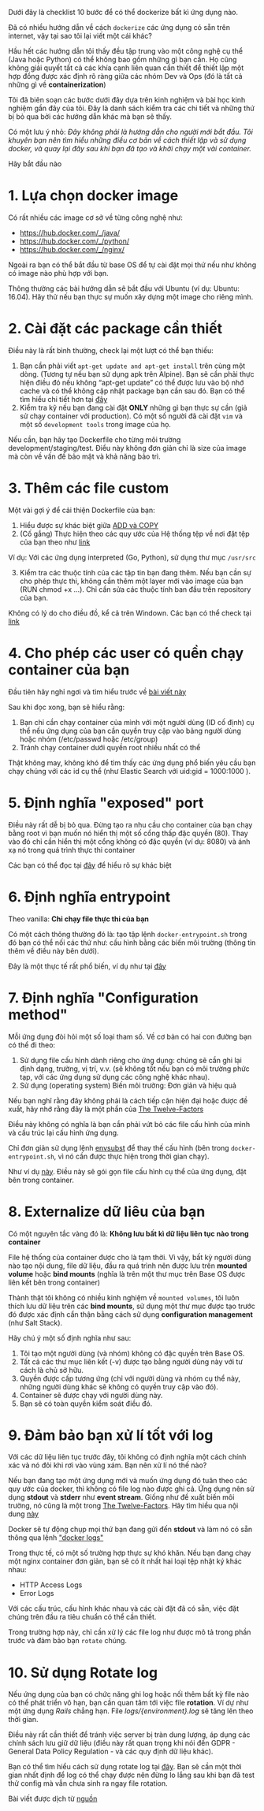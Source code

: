 Dưới đây là checklist 10 bước để có thể dockerize bất kì ứng dụng nào.

Đã có nhiều hướng dẫn về cách `dockerize` các ứng dụng có sẵn trên internet, vậy tại sao tôi lại viết một cái khác?

Hầu hết các hướng dẫn tôi thấy đều tập trung vào một công nghệ cụ thể (Java hoặc Python) có thể không bao gồm những gì bạn cần. Họ cũng không giải quyết tất cả các khía cạnh liên quan cần thiết để thiết lập một hợp đồng được xác định rõ ràng giữa các nhóm Dev và Ops (đó là tất cả những gì về **containerization**)

Tôi đã biên soạn các bước dưới đây dựa trên kinh nghiệm và bài học kinh nghiệm gần đây của tôi. Đây là danh sách kiểm tra các chi tiết và những thứ bị bỏ qua bởi các hướng dẫn khác mà bạn sẽ thấy. 

Có một lưu ý nhỏ: *Đây không phải là hướng dẫn cho người mới bắt đầu. Tôi khuyên bạn nên tìm hiểu những điều cơ bản về cách thiết lập và sử dụng docker, và quay lại đây sau khi bạn đã tạo và khởi chạy một vài container.*

Hãy bắt đầu nào

# 1. Lựa chọn docker image
Có rất nhiều các image cơ sở về từng công nghệ như:
* https://hub.docker.com/_/java/
* https://hub.docker.com/_/python/
* https://hub.docker.com/_/nginx/

Ngoài ra bạn có thể bắt đầu từ base OS để tự cài đặt mọi thứ nếu như không có image nào phù hợp với bạn. 

Thông thường các bài hướng dẫn sẽ bắt đầu với Ubuntu (ví dụ: Ubuntu: 16.04). Hãy thử nếu bạn thực sự muốn xây dựng một image cho riêng mình. 
# 2. Cài đặt các package cần thiết
Điều này là rất bình thường, check lại một lượt có thể bạn thiếu: 
1. Bạn cần phải viết `apt-get update and apt-get install` trên cùng một dòng. (Tương tự nếu bạn sử dụng apk trên Alpine). Bạn sẽ cần phải thực hiện điều đó nếu không “apt-get update” có thể được lưu vào bộ nhớ cache và có thể không cập nhật package bạn cần sau đó. Bạn có thể tìm hiểu chi tiết hơn tại [đây](https://forums.docker.com/t/dockerfile-run-apt-get-install-all-packages-at-once-or-one-by-one/17191)
2. Kiểm tra kỹ nếu bạn đang cài đặt **ONLY** những gì bạn thực sự cần (giả sử chạy container với production). Có một số người đã cài đặt `vim` và một số `development tools` trong image của họ.

Nếu cần, bạn hãy tạo Dockerfile cho từng môi trường development/staging/test. Điều này không đơn giản chỉ là size của image mà còn về vấn đề bảo mật và khả năng bảo trì. 

# 3. Thêm các file custom
Một vài gợi ý để cải thiện Dockerfile của bạn:
1. Hiểu được sự khác biệt giữa [ADD và COPY](https://docs.docker.com/develop/develop-images/dockerfile_best-practices/#add-or-copy)
2. (Cố gắng) Thực hiện theo các quy ước của Hệ thống tệp về nơi đặt tệp của bạn theo như [link](http://www.pathname.com/fhs/) 

Ví dụ: Với các ứng dụng interpreted (Go, Python), sử dụng thư mục `/usr/src`

3. Kiểm tra các thuộc tính của các tập tin bạn đang thêm. Nếu bạn cần sự cho phép thực thi, không cần thêm một layer mới vào image của bạn (RUN chmod +x …). Chỉ cần sửa các thuộc tính ban đầu trên repository của bạn.

Không có lý do cho điều đồ, kể cả trên Windown. Các bạn có thể check tại [link](https://stackoverflow.com/questions/21691202/how-to-create-file-execute-mode-permissions-in-git-on-windows)
# 4. Cho phép các user có quền chạy container của bạn
Đầu tiên hãy nghỉ ngơi và tìm hiểu trước về [bài viết này](https://medium.com/@mccode/understanding-how-uid-and-gid-work-in-docker-containers-c37a01d01cf)

Sau khi đọc xong, bạn sẽ hiểu rằng: 

1. Bạn chỉ cần chạy container của mình với một người dùng (ID cố định) cụ thể nếu ứng dụng của bạn cần quyền truy cập vào bảng người dùng hoặc nhóm  (/etc/passwd hoặc /etc/group)
2. Tránh chạy container dưới quyền root nhiều nhất có thể

Thật không may, không khó để tìm thấy các ứng dụng phổ biến yêu cầu bạn chạy chúng với các id cụ thể (như Elastic Search với uid:gid = 1000:1000 ).
# 5. Định nghĩa "exposed" port
Điều này rất dễ bị bỏ qua. Đừng tạo ra nhu cầu cho container của bạn chạy bằng root vì bạn muốn nó hiển thị một số cổng thấp đặc quyền (80). Thay vào đó chỉ cần hiển thị một cổng không có đặc quyền (ví dụ: 8080) và ánh xạ nó trong quá trình thực thi container

Các bạn có thể đọc tại [đây](https://www.w3.org/Daemon/User/Installation/PrivilegedPorts.html) để hiểu rõ sự khác biệt 

# 6. Định nghĩa entrypoint 
Theo vanilla: **Chỉ chạy file thực thi của bạn**

Có một cách thông thường đó là: tạo tập lệnh `docker-entrypoint.sh`  trong đó bạn có thể nối các thứ như: cấu hình bằng các biến môi trường (thông tin thêm về điều này bên dưới).

Đây là một thực tế rất phổ biến, ví dụ như tại [đây](https://github.com/docker-library/postgres/blob/de8ba87d50de466a1e05e111927d2bc30c2db36d/10/docker-entrypoint.sh)

# 7. Định nghĩa "Configuration method"
Mỗi ứng dụng đòi hỏi một số loại tham số. Về cơ bản có hai con đường bạn có thể đi theo:

1. Sử dụng file cấu hình dành riêng cho ứng dụng: chúng sẽ cần ghi lại định dạng, trường, vị trí, v.v. (sẽ không tốt nếu bạn có môi trường phức tạp, với các ứng dụng sử dụng các công nghệ khác nhau).
2. Sử dụng (operating system) Biến môi trường: Đơn giản và hiệu quả

Nếu bạn nghĩ rằng đây không phải là cách tiếp cận hiện đại hoặc được đề xuất, hãy nhớ rằng đây là một phần của [The Twelve-Factors](https://12factor.net/)

Điều này không có nghĩa là bạn cần phải vứt bỏ các file cấu hình của mình và cấu trúc lại cấu hình ứng dụng.

Chỉ đơn giản sử dụng lệnh [envsubst](https://linux.die.net/man/1/envsubst) để thay thế cấu hình (bên trong `docker-entrypoint.sh`, vì nó cần được thực hiện trong thời gian chạy). 

Như ví dụ [này](https://docs.docker.com/samples/library/nginx/#using-environment-variables-in-nginx-configuration). Điều này sẽ gói gọn file cấu hình cụ thể của ứng dụng, đặt bên trong container.
# 8. Externalize dữ liêu của bạn
Có một nguyên tắc vàng đó là: **Không lưu bất kì dữ liệu liên tục nào trong container**

File hệ thống của container được cho là tạm thời. Vì vậy, bất kỳ người dùng nào tạo nội dung, file dữ liệu, đầu ra quá trình nên được lưu trên **mounted volume** hoặc **bind mounts** (nghĩa là trên một thư mục trên Base OS được liên kết bên trong container)

Thành thật tôi không có nhiều kinh nghiệm về `mounted volumes`, tôi luôn thích lưu dữ liệu trên các **bind mounts**, sử dụng một thư mục được tạo trước đó được xác định cẩn thận bằng cách sử dụng **configuration management** (như Salt Stack).

Hãy chú ý một số định nghĩa như sau:

1. Tôi tạo một người dùng (và nhóm) không có đặc quyền trên Base OS.
2. Tất cả các thư mục liên kết (-v) được tạo bằng người dùng này với tư cách là chủ sở hữu.
3. Quyền được cấp tương ứng (chỉ với người dùng và nhóm cụ thể này, những người dùng khác sẽ không có quyền truy cập vào đó).
4. Container sẽ được chạy với người dùng này.
5. Bạn sẽ có toàn quyền kiểm soát điều đó.
# 9. Đảm bảo bạn xử lí tốt với log
Với các dữ liệu liên tục trước đây, tôi không có định nghĩa một cách chính xác và nó đôi khi rơi vào vùng xám. Bạn nên xử lí nó thế nào?

Nếu bạn đang tạo một ứng dụng mới và muốn ứng dụng đó tuân theo các quy ước của docker, thì không có file log nào được ghi cả. Ứng dụng nên sử dụng **stdout** và **stderr** như **event stream**. Giống như đề xuất biến môi trường, nó cũng là một trong [The Twelve-Factors](https://12factor.net/). Hãy tìm hiểu qua nội dung [này](https://12factor.net/logs)

Docker sẽ tự động chụp mọi thứ bạn đang gửi đến **stdout** và làm nó có sẵn thông qua lệnh ["docker logs"](https://docs.docker.com/engine/reference/commandline/logs/)

Trong thực tế, có một số trường hợp thực sự khó khăn. Nếu bạn đang chạy một nginx container đơn giản, bạn sẽ có ít nhất hai loại tệp nhật ký khác nhau:
* HTTP Access Logs
* Error Logs

Với các cấu trúc, cấu hình khác nhau và các cài đặt đã có sẵn, việc đặt chúng trên đầu ra tiêu chuẩn có thể cần thiết.

Trong trường hợp này, chỉ cần xử lý các file log như được mô tả trong phần trước và đảm bảo bạn `rotate` chúng.
# 10. Sử dụng Rotate log 
Nếu ứng dụng của bạn có chức năng ghi log hoặc nối thêm bất kỳ file nào có thể phát triển vô hạn, bạn cần quan tâm tới việc file **rotation**. Ví dự như một ứng dụng *Rails* chẳng hạn. File *logs/{environment}.log* sẽ tăng lên theo thời gian. 

Điều này rất cần thiết để tránh việc server bị tràn dung lượng, áp dụng các chính sách lưu giữ dữ liệu (điều này rất quan trọng khi nói đến GDPR - General Data Policy Regulation -  và các quy định dữ liệu khác). 

Bạn có thể tìm hiểu cách sử dụng rotate log tại [đây](https://hocvps.com/logrotate/). Bạn sẽ cần một thời gian nhất định để log có thể chạy được nên đừng lo lắng sau khi bạn đã test thử config mà vẫn chưa sinh ra ngay file rotation. 

Bài viết được dịch từ [nguồn](https://hackernoon.com/how-to-dockerize-any-application-b60ad00e76da)
